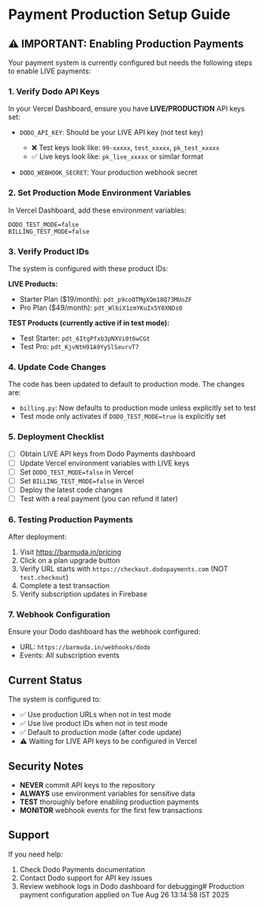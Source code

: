 # Payment Production Setup Guide

## ⚠️ IMPORTANT: Enabling Production Payments

Your payment system is currently configured but needs the following steps to enable LIVE payments:

### 1. **Verify Dodo API Keys**
   
   In your Vercel Dashboard, ensure you have **LIVE/PRODUCTION** API keys set:
   
   - `DODO_API_KEY`: Should be your LIVE API key (not test key)
     - ❌ Test keys look like: `99-xxxxx`, `test_xxxxx`, `pk_test_xxxxx`
     - ✅ Live keys look like: `pk_live_xxxxx` or similar format
   
   - `DODO_WEBHOOK_SECRET`: Your production webhook secret

### 2. **Set Production Mode Environment Variables**

   In Vercel Dashboard, add these environment variables:
   
   ```
   DODO_TEST_MODE=false
   BILLING_TEST_MODE=false
   ```

### 3. **Verify Product IDs**

   The system is configured with these product IDs:
   
   **LIVE Products:**
   - Starter Plan ($19/month): `pdt_p9coOTMgXQm18Q73MUoZF`
   - Pro Plan ($49/month): `pdt_WlbiX1zmYKuIx5Y8XNDs0`
   
   **TEST Products (currently active if in test mode):**
   - Test Starter: `pdt_6ItgPfxb3pNXVi0t6wCGt`
   - Test Pro: `pdt_KjvNtH91A9YySlSeurvT7`

### 4. **Update Code Changes**

   The code has been updated to default to production mode. The changes are:
   
   - `billing.py`: Now defaults to production mode unless explicitly set to test
   - Test mode only activates if `DODO_TEST_MODE=true` is explicitly set

### 5. **Deployment Checklist**

   - [ ] Obtain LIVE API keys from Dodo Payments dashboard
   - [ ] Update Vercel environment variables with LIVE keys
   - [ ] Set `DODO_TEST_MODE=false` in Vercel
   - [ ] Set `BILLING_TEST_MODE=false` in Vercel
   - [ ] Deploy the latest code changes
   - [ ] Test with a real payment (you can refund it later)

### 6. **Testing Production Payments**

   After deployment:
   1. Visit https://barmuda.in/pricing
   2. Click on a plan upgrade button
   3. Verify URL starts with `https://checkout.dodopayments.com` (NOT `test.checkout`)
   4. Complete a test transaction
   5. Verify subscription updates in Firebase

### 7. **Webhook Configuration**

   Ensure your Dodo dashboard has the webhook configured:
   - URL: `https://barmuda.in/webhooks/dodo`
   - Events: All subscription events

## Current Status

The system is configured to:
- ✅ Use production URLs when not in test mode
- ✅ Use live product IDs when not in test mode
- ✅ Default to production mode (after code update)
- ⚠️ Waiting for LIVE API keys to be configured in Vercel

## Security Notes

- **NEVER** commit API keys to the repository
- **ALWAYS** use environment variables for sensitive data
- **TEST** thoroughly before enabling production payments
- **MONITOR** webhook events for the first few transactions

## Support

If you need help:
1. Check Dodo Payments documentation
2. Contact Dodo support for API key issues
3. Review webhook logs in Dodo dashboard for debugging# Production payment configuration applied on Tue Aug 26 13:14:58 IST 2025
